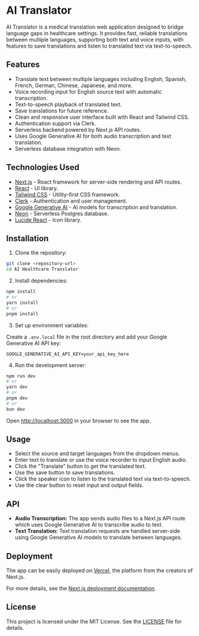 # AI Translator

AI Translator is a medical translation web application designed to bridge language gaps in healthcare settings. It provides fast, reliable translations between multiple languages, supporting both text and voice inputs, with features to save translations and listen to translated text via text-to-speech.

## Features

- Translate text between multiple languages including English, Spanish, French, German, Chinese, Japanese, and more.
- Voice recording input for English source text with automatic transcription.
- Text-to-speech playback of translated text.
- Save translations for future reference.
- Clean and responsive user interface built with React and Tailwind CSS.
- Authentication support via Clerk.
- Serverless backend powered by Next.js API routes.
- Uses Google Generative AI for both audio transcription and text translation.
- Serverless database integration with Neon.

## Technologies Used

- [Next.js](https://nextjs.org) - React framework for server-side rendering and API routes.
- [React](https://reactjs.org) - UI library.
- [Tailwind CSS](https://tailwindcss.com) - Utility-first CSS framework.
- [Clerk](https://clerk.com) - Authentication and user management.
- [Google Generative AI](https://developers.google.com/ai) - AI models for transcription and translation.
- [Neon](https://neon.tech) - Serverless Postgres database.
- [Lucide React](https://lucide.dev) - Icon library.

## Installation

1. Clone the repository:

```bash
git clone <repository-url>
cd AI Healthcare Translator
```

2. Install dependencies:

```bash
npm install
# or
yarn install
# or
pnpm install
```

3. Set up environment variables:

Create a `.env.local` file in the root directory and add your Google Generative AI API key:

```
GOOGLE_GENERATIVE_AI_API_KEY=your_api_key_here
```

4. Run the development server:

```bash
npm run dev
# or
yarn dev
# or
pnpm dev
# or
bun dev
```

Open [http://localhost:3000](http://localhost:3000) in your browser to see the app.

## Usage

- Select the source and target languages from the dropdown menus.
- Enter text to translate or use the voice recorder to input English audio.
- Click the "Translate" button to get the translated text.
- Use the save button to save translations.
- Click the speaker icon to listen to the translated text via text-to-speech.
- Use the clear button to reset input and output fields.

## API

- **Audio Transcription:** The app sends audio files to a Next.js API route which uses Google Generative AI to transcribe audio to text.
- **Text Translation:** Text translation requests are handled server-side using Google Generative AI models to translate between languages.

## Deployment

The app can be easily deployed on [Vercel](https://vercel.com), the platform from the creators of Next.js.

For more details, see the [Next.js deployment documentation](https://nextjs.org/docs/app/building-your-application/deploying).

## License

This project is licensed under the MIT License. See the [LICENSE](LICENSE) file for details.
